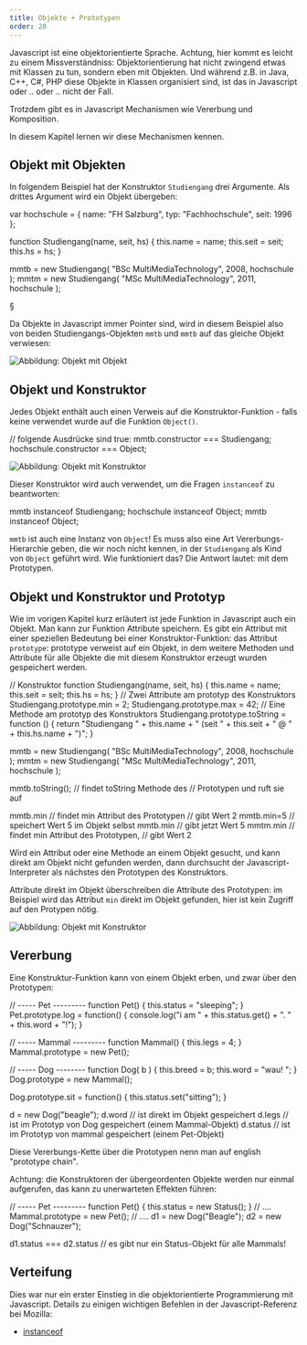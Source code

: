```yaml
---
title: Objekte + Prototypen
order: 20
---
```


Javascript ist eine objektorientierte Sprache. Achtung, hier kommt es leicht zu einem Missverständniss: 
Objektorientierung hat nicht zwingend etwas mit Klassen zu tun, sondern eben mit Objekten.  Und während
z.B. in Java, C++, C#, PHP diese Objekte in Klassen organisiert sind, ist das in Javascript oder .. oder .. nicht der Fall.

Trotzdem gibt es in Javascript Mechanismen wie Vererbung und Komposition.

In diesem Kapitel lernen wir diese Mechanismen kennen.

## Objekt mit Objekten

In folgendem Beispiel hat der Konstruktor `Studiengang` drei Argumente. Als
drittes Argument wird ein Objekt übergeben:

<javascript caption="Objekt mit Objekt">
  var hochschule = {
    name: "FH Salzburg",
    typ: "Fachhochschule",
    seit: 1996
  };

  function Studiengang(name, seit, hs) {
    this.name = name;
    this.seit = seit;
    this.hs = hs;
  }

  mmtb = new Studiengang( "BSc MultiMediaTechnology", 2008, hochschule );
  mmtm = new Studiengang( "MSc MultiMediaTechnology", 2011, hochschule );
</javascript>

§

Da Objekte in Javascript immer Pointer sind, wird in diesem Beispiel also von
beiden Studiengangs-Objekten `mmtb` und `mmtb` auf das gleiche Objekt 
verwiesen:

![Abbildung: Objekt mit Objekt](/images/objekt-mit-objekt.png)

## Objekt und Konstruktor

Jedes Objekt enthält auch einen Verweis auf die Konstruktor-Funktion - falls
keine verwendet wurde auf die Funktion `Object()`.

<javascript caption="Fortsetzung: Konstruktor-Funktionen">
// folgende Ausdrücke sind true:
mmtb.constructor === Studiengang;
hochschule.constructor === Object;
</javascript>

![Abbildung: Objekt mit Konstruktor](/images/objekt-mit-objekt-und-constructor.png)

Dieser Konstruktor wird auch verwendet, um die Fragen `instanceof` zu beantworten:

<javascript caption="Fortsetzung: Operator instanceof">
mmtb instanceof Studiengang;
hochschule instanceof Object;
mmtb instanceof Object;
</javascript>

`mmtb` ist auch eine Instanz von `Object`! Es muss also eine Art Vererbungs-Hierarchie
geben, die wir noch nicht kennen, in der `Studiengang` als Kind von `Object` geführt wird.
Wie funktioniert das?  Die Antwort lautet:  mit dem Prototypen.


## Objekt und Konstruktor und Prototyp

Wie im vorigen Kapitel kurz erläutert ist jede Funktion in Javascript auch ein Objekt.
Man kann zur Funktion Attribute speichern.  Es gibt ein Attribut mit einer speziellen Bedeutung
bei einer Konstruktor-Funktion: das Attribut `prototype`: prototype verweist auf ein Objekt,
in dem weitere Methoden und Attribute für alle Objekte die mit diesem Konstruktor erzeugt wurden
gespeichert werden.

<javascript caption="Methoden und Attribute definieren mit dem Prototyp">
// Konstruktor
function Studiengang(name, seit, hs) {
  this.name = name;
  this.seit = seit;
  this.hs = hs;
}
// Zwei Attribute am prototyp des Konstruktors
Studiengang.prototype.min = 2;
Studiengang.prototype.max = 42;
// Eine Methode am prototyp des Konstruktors
Studiengang.prototype.toString = function () {
  return "Studiengang " + this.name + 
    " (seit " + this.seit + 
    " @ " + this.hs.name + ")";
}

mmtb = new Studiengang( "BSc MultiMediaTechnology", 2008, hochschule );
mmtm = new Studiengang( "MSc MultiMediaTechnology", 2011, hochschule );

mmtb.toString();  // findet toString Methode des 
            // Prototypen und ruft sie auf

mmtb.min    // findet min Attribut des Prototypen
            // gibt Wert 2 
mmtb.min=5  // speichert Wert 5 im Objekt selbst
mmtb.min    // gibt jetzt Wert 5
mmtm.min    // findet min Attribut des Prototypen, 
            // gibt Wert 2 
</javascript>

Wird ein Attribut oder eine Methode an einem Objekt gesucht, und
kann direkt am Objekt nicht gefunden werden, dann durchsucht
der Javascript-Interpreter als nächstes den Prototypen des Konstruktors.

Attribute direkt im Objekt überschreiben die Attribute des Prototypen: im Beispiel
wird das Attribut `min` direkt im Objekt gefunden, hier ist kein Zugriff auf den Protypen nötig.


![Abbildung: Objekt mit Konstruktor](/images/objekt-mit-prototyp.png)

## Vererbung

Eine Konstruktur-Funktion kann von einem Objekt erben, und zwar über den Prototypen:

<javascript caption="Vererbung von Attributen">
  // ----- Pet ---------
  function Pet() {
    this.status = "sleeping";
  }
  Pet.prototype.log = function() {
    console.log("i am " + this.status.get() + ". " + this.word + "!");
  }

  // ----- Mammal ---------
  function Mammal() {
    this.legs = 4;
  }
  Mammal.prototype = new Pet();

  // ----- Dog --------
  function Dog( b ) {
    this.breed = b;
    this.word = "wau! ";
  }
  Dog.prototype = new Mammal();

  Dog.prototype.sit = function() {
    this.status.set("sitting");
  }

  d = new Dog("beagle");
  d.word    // ist direkt im Objekt gespeichert
  d.legs    // ist im Prototyp von Dog gespeichert (einem Mammal-Objekt)
  d.status  // ist im Prototyp von mammal gespeichert (einem Pet-Objekt)
</javascript>

Diese Vererbungs-Kette über die Prototypen nenn man auf english "prototype chain". 

Achtung: die Konstruktoren der übergeordenten Objekte werden nur einmal aufgerufen,
das kann zu unerwarteten Effekten führen:

<javascript caption="Vererbung von Attributen">
  // ----- Pet ---------
  function Pet() {
    this.status = new Status();
  }
  // ....
  Mammal.prototype = new Pet();
  // ....
  d1 = new Dog("Beagle");
  d2 = new Dog("Schnauzer");
  
  d1.status === d2.status // es gibt nur ein Status-Objekt für alle Mammals!
</javascript>




## Verteifung

Dies war nur ein erster Einstieg in die objektorientierte Programmierung mit Javascript.
Details zu einigen wichtigen Befehlen in der Javascript-Referenz bei Mozilla:

* [instanceof](https://developer.mozilla.org/en/JavaScript/Reference/Operators/instanceof)
